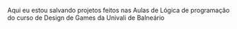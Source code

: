 Aqui eu estou salvando projetos feitos nas Aulas de Lógica de programação do curso de Design de Games da Univali de Balneário
